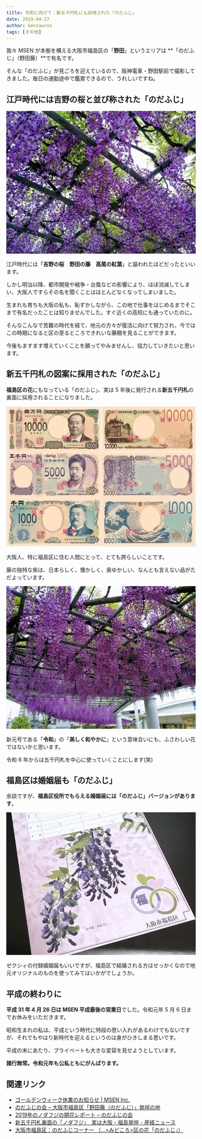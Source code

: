 ```yaml
---
title: 令和に向けて：新五千円札にも採用された「のだふじ」
date: 2019-04-27
author: kenzauros
tags: [その他]
---
```


我々 MSEN が本拠を構える大阪市福島区の「**野田**」というエリアは **「のだふじ」（野田藤）**で有名です。

そんな「のだふじ」が見ごろを迎えているので、阪神電車・野田駅前で撮影してきました。毎日の通勤途中で鑑賞できるので、うれしいですね。


## 江戸時代には吉野の桜と並び称された「のだふじ」

![満開の野田藤](images/nodafuji-2019-1.jpg)

江戸時代には「**吉野の桜　野田の藤　高尾の紅葉**」と謳われたほどだったといいます。

しかし明治以降、都市開発や戦争・台風などの影響により、ほぼ消滅してしまい、大阪人ですらその名を聞くことはほとんどなくなってしまいました。

生まれも育ちも大阪の私も、恥ずかしながら、この地で仕事をはじめるまでそこまで有名だったことは知りませんでした。すぐ近くの高校にも通っていたのに。

そんなこんなで苦難の時代を経て、地元の方々が復活に向けて努力され、今ではこの時期になると区の至るところできれいな藤棚を見ることができます。

今後もますます増えていくことを願ってやみませんし、協力していきたいと思います。


## 新五千円札の図案に採用された「のだふじ」

**福島区の花**にもなっている「のだふじ」、実は 5 年後に発行される**新五千円札**の裏面に採用されることになりました。

![新五千円札の裏面に野田藤](images/nodafuji-2019-2.png)

大阪人、特に福島区に住む人間にとって、とても誇らしいことです。

藤の独特な紫は、日本らしく、懐かしく、奥ゆかしい、なんとも言えない品がただよっています。

![満開の野田藤](images/nodafuji-2019-3.jpg)

新元号である「**令和**」の「**美しく和やかに**」という意味合いにも、ふさわしい花ではないかと思います。

令和 6 年からは五千円札を中心に使っていくことにします(笑)


## 福島区は婚姻届も「のだふじ」

余談ですが、**福島区役所でもらえる婚姻届には「のだふじ」バージョンがあります**。

![福島区オリジナル婚姻届「のだふじ」](images/nodafuji-2019-4.jpg)

ゼクシィの付録婚姻届もいいですが、福島区で結婚される方はせっかくなので地元オリジナルのものを使ってみてはいかがでしょうか。


## 平成の終わりに

**平成 31 年 4 月 26 日は MSEN 平成最後の営業日**でした。令和元年 5 月 6 日までお休みをいただきます。

昭和生まれの私は、平成という時代に特段の思い入れがあるわけでもないですが、それでもやはり新時代を迎えるというのは身がひきしまる思いです。

平成の末にあたり、プライベートも大きな変容を見せようとしています。

**諸行無常。令和元年も公私ともにがんばります。**


## 関連リンク

- [ゴールデンウィーク休業のお知らせ | MSEN Inc.](https://msen.jp/gw-2019/)
- [のだふじの会 – 大阪市福島区「野田藤（のだふじ）」発祥の地](http://nodafuji.com/)
- [2019年のノダフジの開花レポート – のだふじの会](http://nodafuji.com/2019/04/16/2019%e5%b9%b4%e3%81%ae%e3%83%8e%e3%83%80%e3%83%95%e3%82%b8%e3%81%ae%e9%96%8b%e8%8a%b1%e3%83%ac%e3%83%9d%e3%83%bc%e3%83%88-2/)
- [新五千円札裏面の「ノダフジ」　実は大阪・福島発祥 - 産経ニュース](https://www.sankei.com/life/news/190426/lif1904260018-n1.html)
- [大阪市福島区：のだふじコーナー （…>みどころ>区の花「のだふじ」）](https://www.city.osaka.lg.jp/fukushima/page/0000194121.html)
